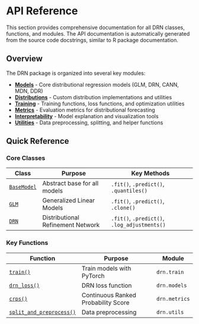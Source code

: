 # API Reference

This section provides comprehensive documentation for all DRN classes, functions, and modules. The API documentation is automatically generated from the source code docstrings, similar to R package documentation.

## Overview

The DRN package is organized into several key modules:

- **[Models](models/index.md)** - Core distributional regression models (GLM, DRN, CANN, MDN, DDR)
- **[Distributions](distributions.md)** - Custom distribution implementations and utilities  
- **[Training](training.md)** - Training functions, loss functions, and optimization utilities
- **[Metrics](metrics.md)** - Evaluation metrics for distributional forecasting
- **[Interpretability](interpretability.md)** - Model explanation and visualization tools
- **[Utilities](utils.md)** - Data preprocessing, splitting, and helper functions

## Quick Reference

### Core Classes

| Class | Purpose | Key Methods |
|-------|---------|-------------|
| [`BaseModel`](models/base.md#drn.models.base.BaseModel) | Abstract base for all models | `.fit()`, `.predict()`, `.quantiles()` |
| [`GLM`](models/glm.md#drn.models.glm.GLM) | Generalized Linear Models | `.fit()`, `.predict()`, `.clone()` |
| [`DRN`](models/drn.md#drn.models.drn.DRN) | Distributional Refinement Network | `.fit()`, `.predict()`, `.log_adjustments()` |

### Key Functions

| Function | Purpose | Module |
|----------|---------|--------|
| [`train()`](training.md#drn.train.train) | Train models with PyTorch | `drn.train` |
| [`drn_loss()`](training.md#drn.models.drn_loss) | DRN loss function | `drn.models` |
| [`crps()`](metrics.md#drn.metrics.crps) | Continuous Ranked Probability Score | `drn.metrics` |
| [`split_and_preprocess()`](utils.md#drn.utils.split_and_preprocess) | Data preprocessing | `drn.utils` |

<!-- ### Import Patterns

```python
# Core functionality
from drn import GLM, DRN, train

# Specific modules
from drn.models import drn_loss, drn_cutpoints
from drn.metrics import crps, rmse, quantile_losses  
from drn.utils import split_and_preprocess
from drn.interpretability import DRNExplainer

# Advanced usage
import drn.models
import drn.distributions
``` -->

<!-- 
## Module Structure

```
drn/
├── models/                 # Core regression models
│   ├── base.py            # BaseModel abstract class
│   ├── glm.py             # Generalized Linear Models
│   ├── drn.py             # Distributional Refinement Network
│   ├── cann.py            # Combined Actuarial Neural Network
│   ├── mdn.py             # Mixture Density Network
│   ├── ddr.py             # Deep Distribution Regression
│   └── constant.py        # Constant prediction model
├── distributions/          # Distribution implementations
│   ├── histogram.py       # Histogram distribution
│   ├── extended_histogram.py  # Extended histogram
│   ├── inverse_gaussian.py   # Inverse Gaussian
│   └── estimation.py      # Parameter estimation utilities
├── train.py               # Training framework
├── metrics.py             # Evaluation metrics
├── interpretability.py    # Model interpretation
├── kernel_shap_explainer.py  # SHAP integration
└── utils.py               # Utility functions
```

## Getting Help

If you need additional help beyond this API documentation:

1. **Check examples** in each function's documentation
2. **Review tutorials** for step-by-step guidance
3. **Examine source code** on [GitHub](https://github.com/EricTianDong/drn)
4. **Open an issue** for bug reports or feature requests
5. **Contact maintainers** at [tiandong1999@gmail.com](mailto:tiandong1999@gmail.com)

## Contributing to Documentation

API documentation is generated from docstrings in the source code. To improve documentation:

1. **Follow NumPy docstring format** for consistency
2. **Include type hints** in function signatures  
3. **Add examples** showing typical usage
4. **Document edge cases** and error conditions
5. **Update docstrings** when changing functionality

Example of well-documented function:
```python
def example_function(x: torch.Tensor, threshold: float = 0.5) -> torch.Tensor:
    """
    Brief description of what the function does.
    
    Longer description providing more context about the function's purpose,
    mathematical background, or implementation details.
    
    Parameters
    ----------
    x : torch.Tensor
        Input tensor of shape (n_samples, n_features).
        Should contain numerical values only.
    threshold : float, default=0.5
        Threshold value for classification, must be between 0 and 1.
        
    Returns
    -------
    torch.Tensor
        Binary predictions of shape (n_samples,) with values in {0, 1}.
        
    Examples
    --------
    >>> import torch
    >>> x = torch.randn(100, 5)
    >>> result = example_function(x, threshold=0.7)
    >>> result.shape
    torch.Size([100])
    
    Notes
    -----
    This function applies threshold-based classification using the sigmoid
    function internally.
    
    References
    ----------
    .. [1] Smith, J. (2020). "Example Methods in Machine Learning"
    """
    # Implementation here
    pass
``` -->